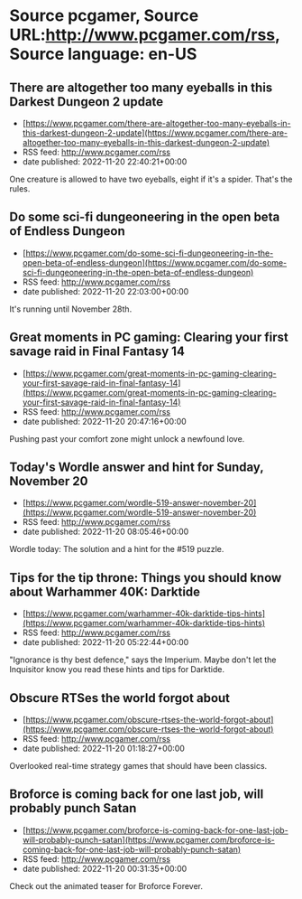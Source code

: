 # Source pcgamer, Source URL:http://www.pcgamer.com/rss, Source language: en-US

## There are altogether too many eyeballs in this Darkest Dungeon 2 update
 - [https://www.pcgamer.com/there-are-altogether-too-many-eyeballs-in-this-darkest-dungeon-2-update](https://www.pcgamer.com/there-are-altogether-too-many-eyeballs-in-this-darkest-dungeon-2-update)
 - RSS feed: http://www.pcgamer.com/rss
 - date published: 2022-11-20 22:40:21+00:00

One creature is allowed to have two eyeballs, eight if it's a spider. That's the rules.

## Do some sci-fi dungeoneering in the open beta of Endless Dungeon
 - [https://www.pcgamer.com/do-some-sci-fi-dungeoneering-in-the-open-beta-of-endless-dungeon](https://www.pcgamer.com/do-some-sci-fi-dungeoneering-in-the-open-beta-of-endless-dungeon)
 - RSS feed: http://www.pcgamer.com/rss
 - date published: 2022-11-20 22:03:00+00:00

It's running until November 28th.

## Great moments in PC gaming: Clearing your first savage raid in Final Fantasy 14
 - [https://www.pcgamer.com/great-moments-in-pc-gaming-clearing-your-first-savage-raid-in-final-fantasy-14](https://www.pcgamer.com/great-moments-in-pc-gaming-clearing-your-first-savage-raid-in-final-fantasy-14)
 - RSS feed: http://www.pcgamer.com/rss
 - date published: 2022-11-20 20:47:16+00:00

Pushing past your comfort zone might unlock a newfound love.

## Today's Wordle answer and hint for Sunday, November 20
 - [https://www.pcgamer.com/wordle-519-answer-november-20](https://www.pcgamer.com/wordle-519-answer-november-20)
 - RSS feed: http://www.pcgamer.com/rss
 - date published: 2022-11-20 08:05:46+00:00

Wordle today: The solution and a hint for the #519 puzzle.

## Tips for the tip throne: Things you should know about Warhammer 40K: Darktide
 - [https://www.pcgamer.com/warhammer-40k-darktide-tips-hints](https://www.pcgamer.com/warhammer-40k-darktide-tips-hints)
 - RSS feed: http://www.pcgamer.com/rss
 - date published: 2022-11-20 05:22:44+00:00

"Ignorance is thy best defence," says the Imperium. Maybe don't let the Inquisitor know you read these hints and tips for Darktide.

## Obscure RTSes the world forgot about
 - [https://www.pcgamer.com/obscure-rtses-the-world-forgot-about](https://www.pcgamer.com/obscure-rtses-the-world-forgot-about)
 - RSS feed: http://www.pcgamer.com/rss
 - date published: 2022-11-20 01:18:27+00:00

Overlooked real-time strategy games that should have been classics.

## Broforce is coming back for one last job, will probably punch Satan
 - [https://www.pcgamer.com/broforce-is-coming-back-for-one-last-job-will-probably-punch-satan](https://www.pcgamer.com/broforce-is-coming-back-for-one-last-job-will-probably-punch-satan)
 - RSS feed: http://www.pcgamer.com/rss
 - date published: 2022-11-20 00:31:35+00:00

Check out the animated teaser for Broforce Forever.
